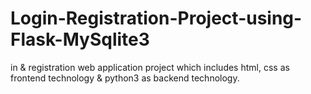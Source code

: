 # Login-Registration-Project-using-Flask-MySqlite3
in & registration web application project which includes html, css as frontend technology & python3 as backend technology. 
